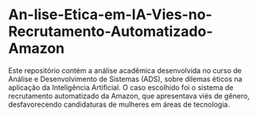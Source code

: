 # An-lise-Etica-em-IA-Vies-no-Recrutamento-Automatizado-Amazon
Este repositório contém a análise acadêmica desenvolvida no curso de Análise e Desenvolvimento de Sistemas (ADS), sobre dilemas éticos na aplicação da Inteligência Artificial.  O caso escolhido foi o sistema de recrutamento automatizado da Amazon, que apresentava viés de gênero, desfavorecendo candidaturas de mulheres em áreas de tecnologia.
